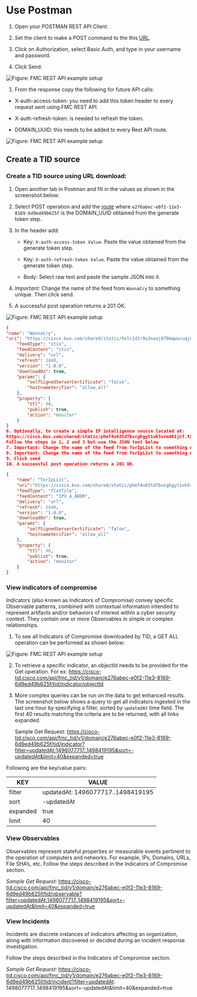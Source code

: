 # Use Postman

1.  Open your POSTMAN REST API Client.

2.  Set the client to make a POST command to the this [URL](https://cisco-tid.cisco.com/api/fmc_platform/v1/auth/generatetoken).

3.  Click on Authorization, select Basic Auth, and type in your username and password.

4.  Click Send.

 ![Figure: FMC REST API example setup](/posts/files/firepower-restapi-111/assets/images/Picture4.png)


1.  From the response copy the following for future API calls:
  - X-auth-access-token: you need to add this token header to every request sent using FMC REST API.

  - X-auth-refresh-token: is needed to refresh the token.

  - DOMAIN\_UUID: this needs to be added to every Rest API route.

![Figure: FMC REST API example setup](/posts/files/firepower-restapi-111/assets/images/Picture5.png)


## Create a TID source

### Create a TID source using URL download:

1.  Open another tab in Postman and fill in the values as shown in the screenshot below:

2.  Select POST operation and add the [route](https://cisco-tid.cisco.com/api/fmc_tid/v1/domain/e276abec-e0f2-11e3-8169-6d9ed49b625f/tid/source)
    where `e276abec-e0f2-11e3-8169-6d9ed49b625f` is the DOMAIN\_UUID obtained from the generate token step.

3.  In the header add:
    - Key: `X-auth-access-token Value`. Paste the value obtained from the generate token step.

    - Key: `X-auth-refresh-token Value`. Paste the value obtained from the generate token step.

    - Body: Select raw text and paste the sample JSON into it.

4.   *Important:* Change the name of the feed from `WannaCry` to something unique.  Then click send.

5.  A successful post operation returns a 201 OK.

![Figure: FMC REST API example setup](/posts/files/firepower-restapi-111/assets/images/Picture6.png)

```JSON
{
"name": "WannaCry",
"uri": "https://cisco.box.com/shared/static/hxlc1d1r8u3naaj876mqwucuqjuywx01.txt",
	"feedType": "stix",
	"feedContent": "stix",
	"delivery": "url",
	"refresh": 1440,
	"version": "1.0.0",
	"downloadOn": true,
	"params": {
		"selfSignedServerCertificate": "false",
		"hostnameVerifier": "allow_all"
	},
	"property": {
		"ttl": 90,
		"publish": true,
		"action": "monitor"
	}
}
6. Optionally, to create a simple IP intelligence source located at:
https://cisco.box.com/shared/static/phef4u63td7bxcgkgyt1vk5vrm461jcf.txt
Follow the steps in 1, 2 and 3 but use the JSON text below
7. Important: Change the name of the feed from TorIpList to something unique
8. Important: Change the name of the feed from TorIpList to something unique
9. Click send
10.	A successful post operation returns a 201 OK.

{
    "name": "TorIpList",
    "uri":"https://cisco.box.com/shared/static/phef4u63td7bxcgkgyt1vk5vrm461jcf.txt",
    "feedType": "flatfile",
    "feedContent": "IPV_4_ADDR",
    "delivery": "url",
    "refresh": 1440,
    "version": "1.0.0",
    "downloadOn": true,
    "params": {
        "selfSignedServerCertificate": "false",
        "hostnameVerifier": "allow_all"
    },
    "property": {
        "ttl": 90,
        "publish": true,
        "action": "monitor"
    }
}
```


### View indicators of compromise
Indicators (also known as Indicators of Compromise) convey specific Observable patterns, combined with contextual information intended to represent artifacts and/or behaviors of interest within a cyber security context. They contain one or more Observables in simple or complex relationships.

1.  To see all Indicators of Compromise downloaded by TID, a GET ALL operation can be performed as shown below:

![Figure: FMC REST API example setup](/posts/files/firepower-restapi-111/assets/images/Picture7.png)


2.  To retrieve a specific indicator, an objectId needs to be provided for the Get operation. For ex: https://cisco-tid.cisco.com/api/fmc_tid/v1/domain/e276abec-e0f2-11e3-8169-6d9ed49b625f/tid/indicator/objectId

2.  More complex queries can be run on the data to get enhanced results. The screenshot below shows a query to get all indicators ingested in the last
    one hour by specifying a filter, sorted by `updatedAt` time field. The first 40 results matching the criteria are to be returned, with all links expanded.

    Sample Get Request:
    https://cisco-tid.cisco.com/api/fmc_tid/v1/domain/e276abec-e0f2-11e3-8169-6d9ed49b625f/tid/indicator?filter=updatedAt:1496077717..1498419195&sort=-updatedAt&limit=40&expanded=true


Following are the key/value pairs:

| KEY      | VALUE                            |
|----------|----------------------------------|
| filter   | updatedAt: 1496077717..1498419195 |
| sort     | -updatedAt                        |
| expanded | true                             |
| limit    | 40                               |


### View Observables
Observables represent stateful properties or measurable events pertinent to the operation of computers and networks. For example, IPs, Domains, URLs, File SHA’s, etc. Follow the steps described in the Indicators of Compromise section.

*Sample Get Request:*
https://cisco-tid.cisco.com/api/fmc_tid/v1/domain/e276abec-e0f2-11e3-8169-6d9ed49b625f/tid/observable?filter=updatedAt:1496077717..1498419195&sort=-updatedAt&limit=40&expanded=true

### View Incidents

Incidents are discrete instances of indicators affecting an organization, along with information discovered or decided during an incident response investigation.

Follow the steps described in the Indicators of Compromise section.

*Sample Get Request:*
https://cisco-tid.cisco.com/api/fmc_tid/v1/domain/e276abec-e0f2-11e3-8169-6d9ed49b625f/tid/incident?filter=updatedAt: 1498077717..1498419195&sort=-updatedAt&limit=40&expanded=true
